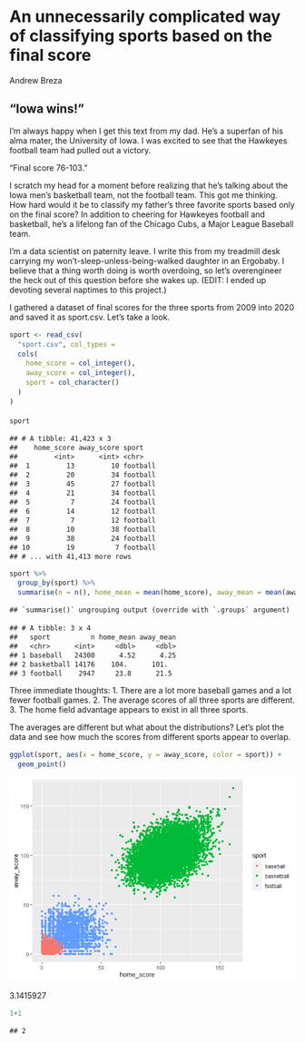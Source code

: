 An unnecessarily complicated way of classifying sports based on the
final score
================
Andrew Breza

## “Iowa wins\!”

I’m always happy when I get this text from my dad. He’s a superfan of
his alma mater, the University of Iowa. I was excited to see that the
Hawkeyes football team had pulled out a victory.

“Final score 76-103.”

I scratch my head for a moment before realizing that he’s talking about
the Iowa men’s basketball team, not the football team. This got me
thinking. How hard would it be to classify my father’s three favorite
sports based only on the final score? In addition to cheering for
Hawkeyes football and basketball, he’s a lifelong fan of the Chicago
Cubs, a Major League Baseball team.

I’m a data scientist on paternity leave. I write this from my treadmill
desk carrying my won’t-sleep-unless-being-walked daughter in an
Ergobaby. I believe that a thing worth doing is worth overdoing, so
let’s overengineer the heck out of this question before she wakes up.
(EDIT: I ended up devoting several naptimes to this project.)

I gathered a dataset of final scores for the three sports from 2009 into
2020 and saved it as sport.csv. Let’s take a look.

``` r
sport <- read_csv(
  "sport.csv", col_types = 
  cols(
    home_score = col_integer(),
    away_score = col_integer(),
    sport = col_character()
  )
)

sport
```

    ## # A tibble: 41,423 x 3
    ##    home_score away_score sport   
    ##         <int>      <int> <chr>   
    ##  1         13         10 football
    ##  2         20         34 football
    ##  3         45         27 football
    ##  4         21         34 football
    ##  5          7         24 football
    ##  6         14         12 football
    ##  7          7         12 football
    ##  8         10         38 football
    ##  9         38         24 football
    ## 10         19          7 football
    ## # ... with 41,413 more rows

``` r
sport %>% 
  group_by(sport) %>% 
  summarise(n = n(), home_mean = mean(home_score), away_mean = mean(away_score))
```

    ## `summarise()` ungrouping output (override with `.groups` argument)

    ## # A tibble: 3 x 4
    ##   sport          n home_mean away_mean
    ##   <chr>      <int>     <dbl>     <dbl>
    ## 1 baseball   24300      4.52      4.25
    ## 2 basketball 14176    104.      101.  
    ## 3 football    2947     23.8      21.5

Three immediate thoughts: 1. There are a lot more baseball games and a
lot fewer football games. 2. The average scores of all three sports are
different. 3. The home field advantage appears to exist in all three
sports.

The averages are different but what about the distributions? Let’s plot
the data and see how much the scores from different sports appear to
overlap.

``` r
ggplot(sport, aes(x = home_score, y = away_score, color = sport)) +
  geom_point()
```

![](README_files/figure-gfm/scatterplot-1.png)<!-- -->

3.1415927

``` julia
1+1
```

    ## 2
